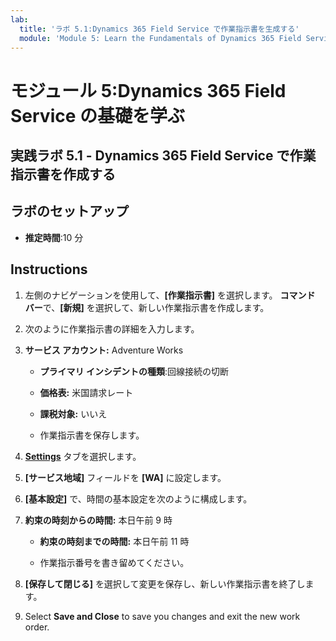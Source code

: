 ```yaml
---
lab:
  title: 'ラボ 5.1:Dynamics 365 Field Service で作業指示書を生成する'
  module: 'Module 5: Learn the Fundamentals of Dynamics 365 Field Service'
---
```


<a name="module-5-learn-the-fundamentals-of-dynamics-365-field-service"></a>モジュール 5:Dynamics 365 Field Service の基礎を学ぶ
========================

## <a name="practice-lab-51---creating-work-orders-in-dynamics-365-field-service"></a>実践ラボ 5.1 - Dynamics 365 Field Service で作業指示書を作成する

## <a name="lab-setup"></a>ラボのセットアップ

  - **推定時間**:10 分

## <a name="instructions"></a>Instructions

1. 左側のナビゲーションを使用して、**[作業指示書]** を選択します。 **コマンド バー**で、**[新規]** を選択して、新しい作業指示書を作成します。

2. 次のように作業指示書の詳細を入力します。

3. **サービス アカウント:** Adventure Works

    - **プライマリ インシデントの種類**:回線接続の切断

    - **価格表:** 米国請求レート

    - **課税対象:** いいえ

    - 作業指示書を保存します。

4. **[Settings](設定)** タブを選択します。

4. **[サービス地域]** フィールドを **[WA]** に設定します。

5. **[基本設定]** で、時間の基本設定を次のように構成します。 

6. **約束の時刻からの時間:** 本日午前 9 時

    - **約束の時刻までの時間:** 本日午前 11 時

    - 作業指示番号を書き留めてください。

7. **[保存して閉じる]** を選択して変更を保存し、新しい作業指示書を終了します。 

8. Select <bpt id="p1">**</bpt>Save and Close<ept id="p1">**</ept> to save you changes and exit the new work order.

